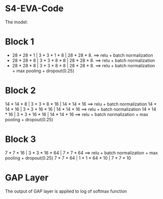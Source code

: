 # S4-EVA-Code

The model:

# Block 1

* 28 * 28 * 1 | 3 * 3 * 1 * 8 | 28 * 28 * 8. ==> relu + batch normalization
* 28 * 28 * 8 | 3 * 3 * 8 * 8 | 28 * 28 * 8. ==> relu + batch normalization
* 28 * 28 * 8 | 3 * 3 * 8 * 8 | 28 * 28 * 8. ==> relu + batch normalization + max pooling + dropout(0.25)

# Block 2

14 * 14 * 8 | 3 * 3 * 8 * 16 | 14 * 14 * 16 ==> relu + batch normalization
14 * 14 * 16 | 3 * 3 * 16 * 16 | 14 * 14 * 16 ==> relu + batch normalization
14 * 14 * 16 | 3 * 3 * 16 * 16 | 14 * 14 * 16 ==> relu + batch normalization + max pooling + dropout(0.25)

# Block 3
 
7 * 7 * 16 | 3 * 3 * 16 * 64 | 7 * 7 * 64 ==> relu + batch normalization + max pooling + dropout(0.25)
7 * 7 * 64 | 1 * 1 * 64 * 10 | 7 * 7 * 10

# GAP Layer

The output of GAP layer is applied to log of softmax function



